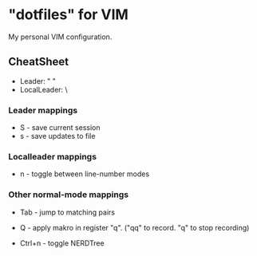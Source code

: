 # "dotfiles" for VIM
My personal VIM configuration.

## CheatSheet
- Leader:        " "     <Space>
- LocalLeader:   \       <Backslash>

### Leader mappings
- S      -      save current session
- s      -      save updates to file

### Localleader mappings
- n     -      toggle between line-number modes

### Other normal-mode mappings
- Tab           -         jump to matching pairs
- Q           -         apply makro in register "q".
                         ("qq" to record. "q" to stop recording)
                         
- Ctrl+n        -         toggle NERDTree
